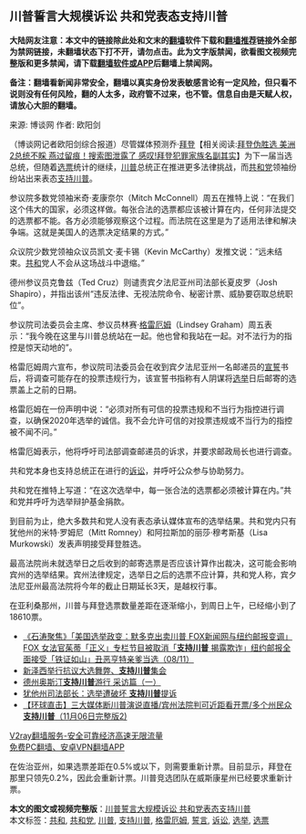  <h2>川普誓言大规模诉讼 共和党表态支持川普</h2> <p class="notice"><b>大陆网友注意：本文中的链接除此处和文末的<a href="https://github.com/bannedbook/fanqiang" >翻墙</a>软件下载和<a href="https://github.com/killgcd/justmysocks/blob/master/README.md">翻墙推荐</a>链接外全部为禁网链接，未翻墙状态下打不开，请勿点击。此为文字版禁闻，欲看图文视频完整版和更多禁闻，请下载<a href="https://github.com/bannedbook/fanqiang">翻墙软件或APP</a>后翻墙上禁闻网。</p><p>备注：翻墙看新闻非常安全，翻墙以真实身份发表敏感言论有一定风险，但只看不说则没有任何风险，翻的人太多，政府管不过来，也不管。信息自由是天赋人权，请放心大胆的翻墙。</b></p>  <div class="entry"> <p>来源:&nbsp;博谈网                            作者:&nbsp;欧阳剑                                                 </p> <p>（博谈网记者欧阳剑综合报道）尽管媒体预测乔·<span class='wp_keywordlink'><a href="https://www.bannedbook.org/bnews/comments/20201018/1415809.html" title="“硬盘门”再爆：拿中共华信10％股的“大人物”正是拜登" target="_blank">拜登</a></span>【相关阅读:<a href='https://www.bannedbook.org/bnews/topimagenews/20201108/1427900.html' target='_blank'>拜登伪胜选 美洲2总统不睬 燕过留痕！搜索图泄露了 感叹!拜登犯罪家族名副其实</a>】为下一届当选总统，但随着<a href="https://www.bannedbook.org/bnews/tag/%E9%80%89%E7%A5%A8/" class="st_tag internal_tag" rel="tag" title="标签 选票 下的日志">选票</a>统计的继续，<a href="https://www.bannedbook.org/bnews/tag/%e5%b7%9d%e6%99%ae/" class="st_tag internal_tag" rel="tag" title="标签 川普 下的日志">川普</a>总统正在推进更多法律挑战，而<a href="https://www.bannedbook.org/bnews/tag/%e5%85%b1%e5%92%8c%e5%85%9a/" class="st_tag internal_tag" rel="tag" title="标签 共和党 下的日志">共和党</a>领袖纷纷站出来表态<a href="https://www.bannedbook.org/bnews/tag/%E6%94%AF%E6%8C%81%E5%B7%9D%E6%99%AE/" class="st_tag internal_tag" rel="tag" title="标签 支持川普 下的日志">支持川普</a>。</p> <p>参议院多数党领袖米奇·麦康奈尔（Mitch McConnell）周五在推特上说：“在我们这个伟大的国家，必须这样做。每张合法的选票都应该被计算在内，任何非法提交的选票都不能。各方必须能够观察这个过程。而法院在这里是为了适用法律和解决争端。这就是美国人的选票决定结果的方式。”</p> <p>众议院少数党领袖众议员凯文·麦卡锡（Kevin McCarthy）发推文说：“远未结束。<a href="https://www.bannedbook.org/bnews/tag/%E5%85%B1%E5%92%8C/" class="st_tag internal_tag" rel="tag" title="标签 共和 下的日志">共和</a>党人不会从这场战斗中退缩。”</p> <p>德州参议员克鲁兹（Ted Cruz）则谴责宾夕法尼亚州司法部长夏皮罗（Josh Shapiro），并指出该州“违反法律、无视法院命令、秘密计票、威胁要窃取总统职位”。</p>  <p>参议院司法委员会主席、参议员林赛·<a href="https://www.bannedbook.org/bnews/tag/%E6%A0%BC%E9%9B%B7%E5%8E%84%E5%A7%86/" class="st_tag internal_tag" rel="tag" title="标签 格雷厄姆 下的日志">格雷厄姆</a>（Lindsey Graham）周五表示：“我今晚在这里与川普总统站在一起。他也曾和我站在一起。对不法行为的指控是惊天动地的”。</p> <p>格雷厄姆周六宣布，参议院司法委员会在收到宾夕法尼亚州一名邮递员的<span class='wp_keywordlink'><a href="https://www.bannedbook.org/forum5/topic17.html" title="宣誓与预言" target="_blank">宣誓</a></span>书后，将调查可能存在的投票违规行为，该宣誓书指称有人阴谋将<a href="https://www.bannedbook.org/bnews/tag/%e9%80%89%e4%b8%be/" class="st_tag internal_tag" rel="tag" title="标签 选举 下的日志">选举</a>日后邮寄的选票盖上之前的日期。</p> <p>格雷厄姆在一份声明中说：“必须对所有可信的投票违规和不当行为指控进行调查，以确保2020年选举的诚信。我不会允许可信的对投票违规或不当行为的指控被不闻不问。”</p> <p>格雷厄姆表示，他将呼吁司法部调查邮递员的诉求，并要求邮政局长也进行调查。</p> <p>共和党本身也支持总统正在进行的<a href="https://www.bannedbook.org/bnews/tag/%E8%AF%89%E8%AE%BC/" class="st_tag internal_tag" rel="tag" title="标签 诉讼 下的日志">诉讼</a>，并呼吁公众参与协助努力。</p>  <p>共和党在推特上写道：“在这次选举中，每一张合法的选票都必须被计算在内。”共和党并呼吁为选举辩护基金捐款。</p> <p>到目前为止，绝大多数共和党人没有表态承认媒体宣布的选举结果。共和党内只有犹他州的米特·罗姆尼（Mitt Romney）和阿拉斯加的丽莎·穆考斯基（Lisa Murkowski）发表声明接受拜登胜选。</p> <p>最高法院尚未就选举日之后收到的邮寄选票是否应该计算作出裁决，这可能会影响宾州的选举结果。宾州法律规定，选举日之后的选票不应计算，共和党人称，宾夕法尼亚州最高法院将今年的截止日期延长3天，是越权行事。</p> <p>在亚利桑那州，川普与拜登选票数量差距在逐渐缩小，到周日上午，已经缩小到了18610票。</p> <ul class='op-related-articles' title='相关阅读'> <li><a href='https://www.bannedbook.org/bnews/bannedvideo/20201109/1427974.html' target='_blank'>《石涛聚焦》「美国选举政变：默多克出卖川普 FOX新闻网与纽约邮报变调」FOX 女法官茱蒂「正义」专栏节目被取消「<b>支持川普</b> 揭露欺诈」纽约邮报全面接受「铁证如山」丑恶亨特亲爹当选（08/11）</a></li> <li><a href='https://www.bannedbook.org/bnews/worldnews/usa/20201108/1427878.html' target='_blank'>新泽西举行抗议大选舞弊、<b>支持川普</b>集会</a></li> <li><a href='https://www.bannedbook.org/bnews/bannedvideo/20201108/1427674.html' target='_blank'>德州奥斯汀<b>支持川普</b>游行 采访篇（一）</a></li> <li><a href='https://www.bannedbook.org/bnews/cnnews/20201107/1427245.html' target='_blank'>犹他州司法部长：选举遭破坏 <b>支持川普</b>提诉</a></li> <li><a href='https://www.bannedbook.org/bnews/bannedvideo/20201107/1427217.html' target='_blank'>【环球直击】三大媒体断川普演说直播/宾州法院判可近距看开票/多个州民众<b>支持川普</b>（11月06日完整版2)</a></li> </ul> <p class="texttj"> <a href="https://www.bannedbook.org/forum23/topic22702.html" target="_blank">V2ray翻墙服务-安全可靠经济高速无限流量</a><br/> <a href="https://github.com/bannedbook/fanqiang/wiki/%E7%A6%81%E9%97%BB%E7%BD%91%E5%AE%89%E5%8D%93%E7%BF%BB%E5%A2%99%E6%96%B0%E9%97%BBAPP" target="_blank">免费PC翻墙、安卓VPN翻墙APP</a></p><p>在佐治亚州，如果选票差距在0.5%或以下，则需要重新计票。目前显示，拜登在那里只领先0.2%，因此会重新计票。川普竞选团队在威斯康星州已经要求重新计票。</p> <a name='sharetosocial'></a>       <div><b>本文的图文或视频完整版</b>：<a href='https://www.bannedbook.org/bnews/cbnews/20201109/1427996.html'>川普誓言大规模诉讼 共和党表态支持川普</a></div>  </div><!--END ENTRY--> <div class="postfooter"> <div>本文标签：<a href="https://www.bannedbook.org/bnews/tag/%E5%85%B1%E5%92%8C/" rel="tag">共和</a>, <a href="https://www.bannedbook.org/bnews/tag/%e5%85%b1%e5%92%8c%e5%85%9a/" rel="tag">共和党</a>, <a href="https://www.bannedbook.org/bnews/tag/%e5%b7%9d%e6%99%ae/" rel="tag">川普</a>, <a href="https://www.bannedbook.org/bnews/tag/%E6%94%AF%E6%8C%81%E5%B7%9D%E6%99%AE/" rel="tag">支持川普</a>, <a href="https://www.bannedbook.org/bnews/tag/%E6%A0%BC%E9%9B%B7%E5%8E%84%E5%A7%86/" rel="tag">格雷厄姆</a>, <a href="https://www.bannedbook.org/bnews/tag/%E8%AA%93%E8%A8%80/" rel="tag">誓言</a>, <a href="https://www.bannedbook.org/bnews/tag/%E8%AF%89%E8%AE%BC/" rel="tag">诉讼</a>, <a href="https://www.bannedbook.org/bnews/tag/%e9%80%89%e4%b8%be/" rel="tag">选举</a>, <a href="https://www.bannedbook.org/bnews/tag/%E9%80%89%E7%A5%A8/" rel="tag">选票</a></div>  </div><!--END POSTFOOTER--> 